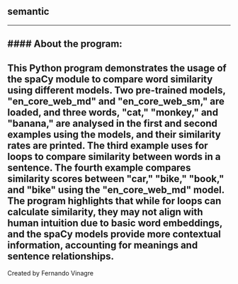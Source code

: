 ## semantic
-----------------------------------------------------------------------------------------------------------------------------------------

**#### About the program:**
-----------------------
This Python program demonstrates the usage of the spaCy module to compare word similarity using different models. Two pre-trained models, "en_core_web_md" and "en_core_web_sm," are loaded, and three words, "cat," "monkey," and "banana," are analysed in the first and second examples using the models, and their similarity rates are printed. The third example uses for loops to compare similarity between words in a sentence. The fourth example compares similarity scores between "car," "bike," "book," and "bike" using the "en_core_web_md" model. The program highlights that while for loops can calculate similarity, they may not align with human intuition due to basic word embeddings, and the spaCy models provide more contextual information, accounting for meanings and sentence relationships.
-----------------------------------------------------------------------------------------------------------------------------------------

Created by Fernando Vinagre
